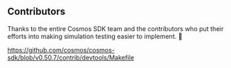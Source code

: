 ## Contributors

Thanks to the entire Cosmos SDK team and the contributors who put their efforts into making simulation testing
easier to implement. 🤗

https://github.com/cosmos/cosmos-sdk/blob/v0.50.7/contrib/devtools/Makefile